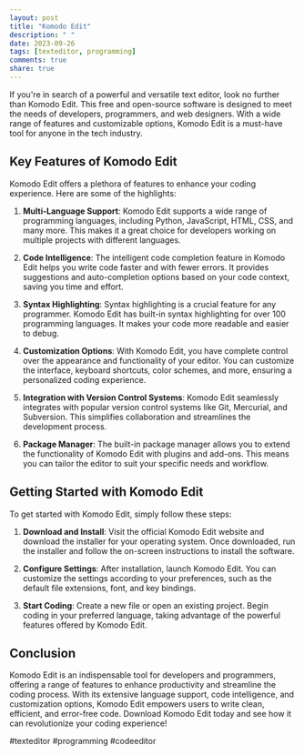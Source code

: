 ```yaml
---
layout: post
title: "Komodo Edit"
description: " "
date: 2023-09-26
tags: [texteditor, programming]
comments: true
share: true
---
```


If you're in search of a powerful and versatile text editor, look no further than Komodo Edit. This free and open-source software is designed to meet the needs of developers, programmers, and web designers. With a wide range of features and customizable options, Komodo Edit is a must-have tool for anyone in the tech industry.

## Key Features of Komodo Edit

Komodo Edit offers a plethora of features to enhance your coding experience. Here are some of the highlights:

1. **Multi-Language Support**: Komodo Edit supports a wide range of programming languages, including Python, JavaScript, HTML, CSS, and many more. This makes it a great choice for developers working on multiple projects with different languages.

2. **Code Intelligence**: The intelligent code completion feature in Komodo Edit helps you write code faster and with fewer errors. It provides suggestions and auto-completion options based on your code context, saving you time and effort.

3. **Syntax Highlighting**: Syntax highlighting is a crucial feature for any programmer. Komodo Edit has built-in syntax highlighting for over 100 programming languages. It makes your code more readable and easier to debug.

4. **Customization Options**: With Komodo Edit, you have complete control over the appearance and functionality of your editor. You can customize the interface, keyboard shortcuts, color schemes, and more, ensuring a personalized coding experience.

5. **Integration with Version Control Systems**: Komodo Edit seamlessly integrates with popular version control systems like Git, Mercurial, and Subversion. This simplifies collaboration and streamlines the development process.

6. **Package Manager**: The built-in package manager allows you to extend the functionality of Komodo Edit with plugins and add-ons. This means you can tailor the editor to suit your specific needs and workflow.

## Getting Started with Komodo Edit

To get started with Komodo Edit, simply follow these steps:

1. **Download and Install**: Visit the official Komodo Edit website and download the installer for your operating system. Once downloaded, run the installer and follow the on-screen instructions to install the software.

2. **Configure Settings**: After installation, launch Komodo Edit. You can customize the settings according to your preferences, such as the default file extensions, font, and key bindings.

3. **Start Coding**: Create a new file or open an existing project. Begin coding in your preferred language, taking advantage of the powerful features offered by Komodo Edit.

## Conclusion

Komodo Edit is an indispensable tool for developers and programmers, offering a range of features to enhance productivity and streamline the coding process. With its extensive language support, code intelligence, and customization options, Komodo Edit empowers users to write clean, efficient, and error-free code. Download Komodo Edit today and see how it can revolutionize your coding experience!

\#texteditor #programming #codeeditor